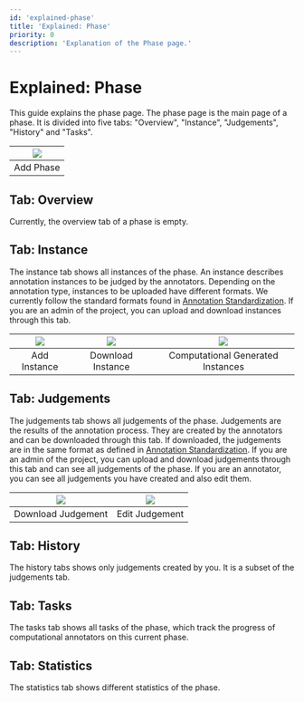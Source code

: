 ```yaml
---
id: 'explained-phase'
title: 'Explained: Phase'
priority: 0
description: 'Explanation of the Phase page.'
---
```


# Explained: Phase

This guide explains the phase page. The phase page is the main page of a phase. It is divided into five tabs: "Overview", "Instance", "Judgements", "History" and "Tasks".

| ![](/gif/guide/add-phase.gif) |
| :---------------------------: |
|           Add Phase           |

## Tab: Overview

Currently, the overview tab of a phase is empty.

## Tab: Instance

The instance tab shows all instances of the phase. An instance describes annotation instances to be judged by the annotators. Depending on the annotation type, instances to be uploaded have different formats. We currently follow the standard formats found in [Annotation Standardization](https://github.com/ChangeIsKey/annotation_standardization). If you are an admin of the project, you can upload and download instances through this tab.

| ![](/gif/guide/add-instance.gif) | ![](/gif/guide/download-instance.gif) | ![](/gif/guide/com-instances.gif) |
| :------------------------------: | :-----------------------------------: | :-------------------------------: |
|           Add Instance           |           Download Instance           | Computational Generated Instances |


## Tab: Judgements

The judgements tab shows all judgements of the phase. Judgements are the results of the annotation process. They are created by the annotators and can be downloaded through this tab. If downloaded, the judgements are in the same format as defined in [Annotation Standardization](https://github.com/ChangeIsKey/annotation_standardization). If you are an admin of the project, you can upload and download judgements through this tab and can see all judgements of the phase.
If you are an annotator, you can see all judgements you have created and also edit them.

| ![](/gif/guide/download-judgement.gif) | ![](/gif/guide/edit-judgement.gif) |
| :------------------------------------: | :--------------------------------: |
|           Download Judgement           |           Edit Judgement           |

## Tab: History

The history tabs shows only judgements created by you. It is a subset of the judgements tab.

## Tab: Tasks

The tasks tab shows all tasks of the phase, which track the progress of computational annotators on this current phase.

## Tab: Statistics

The statistics tab shows different statistics of the phase.